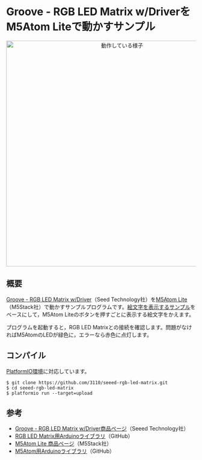 # Groove - RGB LED Matrix w/DriverをM5Atom Liteで動かすサンプル

<div align="center">
<a href="https://gyazo.com/d923bf954fdbfde79d5c1b473c8cd11e"><img src="https://i.gyazo.com/d923bf954fdbfde79d5c1b473c8cd11e.jpg" alt="動作している様子" width="600"/></a>
</div>

## 概要

[Groove - RGB LED Matrix w/Driver](https://wiki.seeedstudio.com/Grove-RGB_LED_Matrix_w-Driver/)（Seed Technology社）を[M5Atom Lite](https://m5stack-store.myshopify.com/collections/m5-atom/products/atom-lite-esp32-development-kit)（M5Stack社）で動かすサンプルプログラムです。[絵文字を表示するサンプル](https://github.com/Seeed-Studio/Seeed_RGB_LED_Matrix/tree/master/examples/rgb_display_emoji)をベースにして，M5Atom Liteのボタンを押すごとに表示する絵文字をかえます。

プログラムを起動すると，RGB LED Matrixとの接続を確認します。問題がなければM5AtomのLEDが緑色に，エラーなら赤色に点灯します。

## コンパイル

[PlatformIO環境](https://platformio.org/)に対応しています。

```
$ git clone https://github.com/3110/seeed-rgb-led-matrix.git
$ cd seeed-rgb-led-matrix
$ platformio run --target=upload
```

## 参考

- [Groove - RGB LED Matrix w/Driver商品ページ](https://wiki.seeedstudio.com/Grove-RGB_LED_Matrix_w-Driver/)（Seeed Technology社）
- [RGB LED Matrix用Arduinoライブラリ](https://github.com/Seeed-Studio/Seeed_RGB_LED_Matrix)（GitHub）
- [M5Atom Lite 商品ページ](https://m5stack-store.myshopify.com/collections/m5-atom/products/atom-lite-esp32-development-kit)（M5Stack社）
- [M5Atom用Arduinoライブラリ](https://github.com/m5stack/M5Atom/)（GitHub）